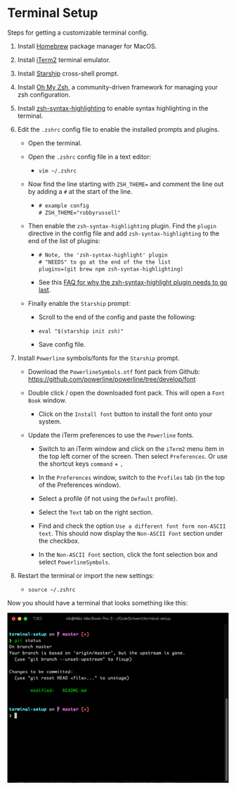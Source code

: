 # Terminal Setup

Steps for getting a customizable terminal config.

1. Install [Homebrew](https://brew.sh/) package manager for MacOS.

2. Install [iTerm2](https://iterm2.com/) terminal emulator.

3. Install [Starship](https://starship.rs/guide/#with-homebrew) cross-shell prompt.

4. Install [Oh My Zsh](https://github.com/ohmyzsh/ohmyzsh#basic-installation), a  community-driven framework for managing your zsh configuration.

5. Install [zsh-syntax-highlighting](https://github.com/zsh-users/zsh-syntax-highlighting/blob/master/INSTALL.md#oh-my-zsh) to enable syntax highlighting in the terminal.

6. Edit the `.zshrc` config file to enable the installed prompts and plugins.

    - Open the terminal.
    - Open the `.zshrc` config file in a text editor:

      - ```shell
        vim ~/.zshrc
        ```

    - Now find the line starting with `ZSH_THEME=` and comment the line out by adding a `#` at the start of the line.

      - ```shell
        # example config
        # ZSH_THEME="robbyrussell"
        ```

    - Then enable the `zsh-syntax-highlighting` plugin. Find the `plugin` directive in the config file and add `zsh-syntax-highlighting` to the end of the list of plugins:

      - ```shell
        # Note, the 'zsh-syntax-highlight' plugin
        # "NEEDS" to go at the end of the the list 
        plugins=(git brew npm zsh-syntax-highlighting)
        ```
      - See this [FAQ for why the zsh-syntax-highlight plugin needs to go last](https://github.com/zsh-users/zsh-syntax-highlighting#why-must-zsh-syntax-highlightingzsh-be-sourced-at-the-end-of-the-zshrc-file).

    - Finally enable the `Starship` prompt:

      - Scroll to the end of the config and paste the following:

      - ```shell
        eval "$(starship init zsh)"
        ```

      - Save config file.

7. Install `Powerline` symbols/fonts for the `Starship` prompt.

    - Download the `PowerlineSymbols.otf` font pack from Github: https://github.com/powerline/powerline/tree/develop/font

    - Double click / open the downloaded font pack. This will open a `Font Book` window.

      - Click on the `Install font` button to install the font onto your system.

    - Update the iTerm preferences to use the `Powerline` fonts.

      - Switch to an iTerm window and click on the `iTerm2` menu item in the top left corner of the screen. Then select `Preferences`. Or use the shortcut keys `command` + `,`

      - In the `Preferences` window, switch to the `Profiles` tab (in the top of the Preferences window).

      - Select a profile (if not using the `Default` profile).

      - Select the `Text` tab on the right section.

      - Find and check the option `Use a different font form non-ASCII text`. This should now display the `Non-ASCII Font` section under the checkbox.

      - In the `Non-ASCII Font` section, click the font selection box and select `PowerlineSymbols`.

8. Restart the terminal or import the new settings:

    - ```shell
      source ~/.zshrc
      ```

Now you should have a terminal that looks something like this:

![Terminal](./terminal.png)
